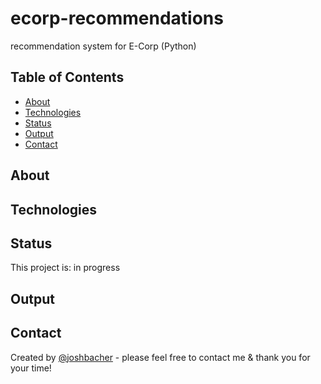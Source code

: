 # ecorp-recommendations
recommendation system for E-Corp (Python)

## Table of Contents
* [About](#About)
* [Technologies](#Technologies)
* [Status](#Status)
* [Output](#Output)
* [Contact](#Contact)

## About


## Technologies


## Status
This project is: in progress

## Output


## Contact
Created by [@joshbacher](https://www.linkedin/in/joshbacher) - please feel free to contact me & thank you for your time!
